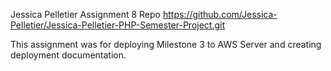Jessica Pelletier 
Assignment 8
Repo https://github.com/Jessica-Pelletier/Jessica-Pelletier-PHP-Semester-Project.git

This assignment was for deploying Milestone 3 to AWS Server and creating deployment documentation. 

